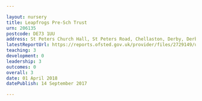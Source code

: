 ```yaml
---

layout: nursery
title: Leapfrogs Pre-Sch Trust
urn: 206135
postcode: DE73 1UU
address: St Peters Church Hall, St Peters Road, Chellaston, Derby, Derbyshire, DE73 1UU
latestReportUrl: https://reports.ofsted.gov.uk/provider/files/2729149/urn/206135.pdf
teaching: 3
development: 0
leadership: 3
outcomes: 0
overall: 3
date: 01 April 2018 
datePublish: 14 September 2017

---
```

